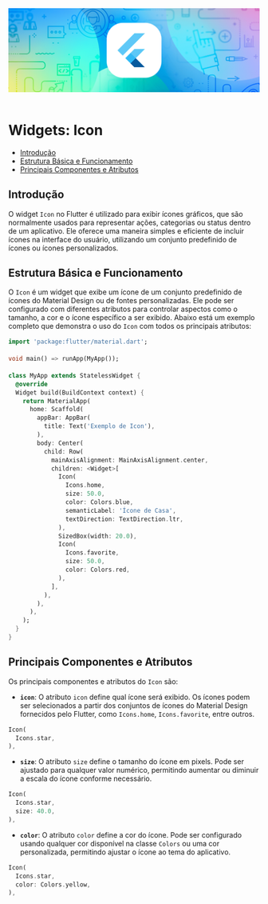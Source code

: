 <div align="center">
  <a href="https://github.com/joseferreira-dev/my-study-notes/tree/main/flutter"><img src="../../banner-flutter.png"></a>
</div>
<br>

# Widgets: Icon

- [Introdução](#introdução)
- [Estrutura Básica e Funcionamento](#estrutura-básica-e-funcionamento)
- [Principais Componentes e Atributos](#principais-componentes-e-atributos)

## Introdução

O widget `Icon` no Flutter é utilizado para exibir ícones gráficos, que são normalmente usados para representar ações, categorias ou status dentro de um aplicativo. Ele oferece uma maneira simples e eficiente de incluir ícones na interface do usuário, utilizando um conjunto predefinido de ícones ou ícones personalizados.

## Estrutura Básica e Funcionamento

O `Icon` é um widget que exibe um ícone de um conjunto predefinido de ícones do Material Design ou de fontes personalizadas. Ele pode ser configurado com diferentes atributos para controlar aspectos como o tamanho, a cor e o ícone específico a ser exibido. Abaixo está um exemplo completo que demonstra o uso do `Icon` com todos os principais atributos:

```dart
import 'package:flutter/material.dart';

void main() => runApp(MyApp());

class MyApp extends StatelessWidget {
  @override
  Widget build(BuildContext context) {
    return MaterialApp(
      home: Scaffold(
        appBar: AppBar(
          title: Text('Exemplo de Icon'),
        ),
        body: Center(
          child: Row(
            mainAxisAlignment: MainAxisAlignment.center,
            children: <Widget>[
              Icon(
                Icons.home,
                size: 50.0,
                color: Colors.blue,
                semanticLabel: 'Ícone de Casa',
                textDirection: TextDirection.ltr,
              ),
              SizedBox(width: 20.0),
              Icon(
                Icons.favorite,
                size: 50.0,
                color: Colors.red,
              ),
            ],
          ),
        ),
      ),
    );
  }
}
```

## Principais Componentes e Atributos

Os principais componentes e atributos do `Icon` são:

- **`icon`**: O atributo `icon` define qual ícone será exibido. Os ícones podem ser selecionados a partir dos conjuntos de ícones do Material Design fornecidos pelo Flutter, como `Icons.home`, `Icons.favorite`, entre outros.

```dart
Icon(
  Icons.star,
),
```

- **`size`**: O atributo `size` define o tamanho do ícone em pixels. Pode ser ajustado para qualquer valor numérico, permitindo aumentar ou diminuir a escala do ícone conforme necessário.

```dart
Icon(
  Icons.star,
  size: 40.0,
),
```

- **`color`**: O atributo `color` define a cor do ícone. Pode ser configurado usando qualquer cor disponível na classe `Colors` ou uma cor personalizada, permitindo ajustar o ícone ao tema do aplicativo.

```dart
Icon(
  Icons.star,
  color: Colors.yellow,
),
```
